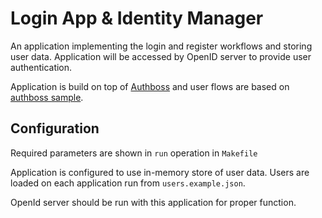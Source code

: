 # Login App & Identity Manager

An application implementing the login and register workflows and storing user data.
Application will be accessed by OpenID server to provide user authentication.

Application is build on top of [Authboss](https://github.com/volatiletech/authboss) and user flows are based on [authboss sample](https://github.com/volatiletech/authboss-sample).

## Configuration

Required parameters are shown in `run` operation in `Makefile`

Application is configured to use in-memory store of user data.
Users are loaded on each application run from `users.example.json`.

OpenId server should be run with this application for proper function.